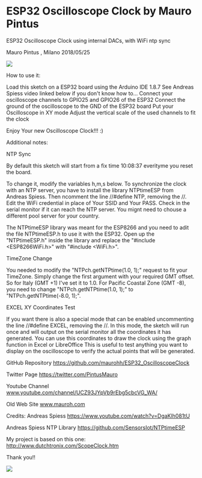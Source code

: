 # ESP32 Oscilloscope Clock by Mauro Pintus

ESP32 Oscilloscope Clock using internal DACs, with WiFi ntp sync

Mauro Pintus , Milano 2018/05/25

![](https://github.com/maurohh/ESP32_OscilloscopeClock/blob/master/ESP32_OscilloscopeClock_01.jpg)

  How to use it:
  
  Load this sketch on a ESP32 board using the Arduino IDE 1.8.7
  See Andreas Spiess video linked below if you don't know how to...
  Connect your oscilloscope channels to GPIO25 and GPIO26 of the ESP32
  Connect the ground of the oscilloscope to the GND of the ESP32 board
  Put your Oscilloscope in XY mode
  Adjust the vertical scale of the used channels to fit the clock

  Enjoy Your new Oscilloscope Clock!!! :)

  Additional notes:
  
  NTP Sync
  
  By default this sketch will start from a fix time 10:08:37 everityme 
  you reset the board.
  
  To change it, modify the variables h,m,s below.
  To synchronize the clock with an NTP server, you have to install 
  the library NTPtimeESP from Andreas Spiess.
  Then ncomment the line //#define NTP, removing the //.
  Edit the WiFi credential in place of Your SSID and Your PASS.
  Check in the serial monitor if it can reach the NTP server.
  You mignt need to chouse a different pool server for your country.
  
  The NTPtimeESP library was meant for the ESP8266 and you need to adit the file NTPtimeESP.h to use it with the ESP32.
  Open up the "NTPtimeESP.h" inside the library and replace the "#include <ESP8266WiFi.h>" with "#include <WiFi.h>".
  
  TimeZone Change
  
  You needed to modify the "NTPch.getNTPtime(1.0, 1);" request to fit your TimeZone. 
  Simply change the first argument with your required GMT offset. So for Italy (GMT +1) I've set it to 1.0.
  For Pacific Coastal Zone (GMT -8), you need to change "NTPch.getNTPtime(1.0, 1);"  to "NTPch.getNTPtime(-8.0, 1);".
  
  EXCEL XY Coordinates Test
  
  If you want there is also a special mode that can be enabled uncommenting 
  the line //#define EXCEL, removing the //. In this mode, the sketch
  will run once and will output on the serial monitor all the coordinates
  it has generated. You can use this coordinates to draw the clock 
  using the graph function in Excel or LibreOffice
  This is useful to test anything you want to display on the oscilloscope
  to verify the actual points that will be generated.

  GitHub Repository
  https://github.com/maurohh/ESP32_OscilloscopeClock

  Twitter Page
  https://twitter.com/PintusMauro

  Youtube Channel
  www.youtube.com/channel/UCZ93JYpVb9rEbg5cbcVG_WA/

  Old Web Site
  www.mauroh.com

  Credits:
  Andreas Spiess
  https://www.youtube.com/watch?v=DgaKlh081tU

  Andreas Spiess NTP Library
  https://github.com/SensorsIot/NTPtimeESP
  
  My project is based on this one:
  http://www.dutchtronix.com/ScopeClock.htm
  
  Thank you!!

![](https://github.com/maurohh/ESP32_OscilloscopeClock/blob/master/ESP32_OscilloscopeClock_Excel.jpg)
